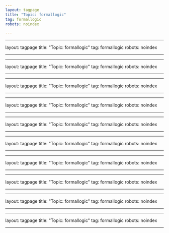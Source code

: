 ```yaml
---
layout: tagpage
title: "Topic: formallogic"
tag: formallogic
robots: noindex

---
```

---
layout: tagpage
title: "Topic: formallogic"
tag: formallogic
robots: noindex

---
---
layout: tagpage
title: "Topic: formallogic"
tag: formallogic
robots: noindex

---
---
layout: tagpage
title: "Topic: formallogic"
tag: formallogic
robots: noindex

---
---
layout: tagpage
title: "Topic: formallogic"
tag: formallogic
robots: noindex

---
---
layout: tagpage
title: "Topic: formallogic"
tag: formallogic
robots: noindex

---
---
layout: tagpage
title: "Topic: formallogic"
tag: formallogic
robots: noindex

---
---
layout: tagpage
title: "Topic: formallogic"
tag: formallogic
robots: noindex

---
---
layout: tagpage
title: "Topic: formallogic"
tag: formallogic
robots: noindex

---
---
layout: tagpage
title: "Topic: formallogic"
tag: formallogic
robots: noindex

---
---
layout: tagpage
title: "Topic: formallogic"
tag: formallogic
robots: noindex

---

